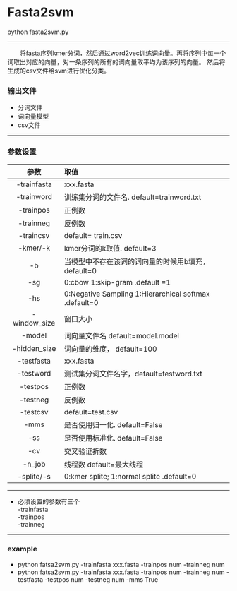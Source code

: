 # Fasta2svm

python fasta2svm.py  
***********************
&emsp;&emsp;将fasta序列kmer分词，然后通过word2vec训练词向量。再将序列中每一个词取出对应的向量，对一条序列的所有的词向量取平均为该序列的向量。 
然后将生成的csv文件给svm进行优化分类。
### 输出文件
* 分词文件
* 词向量模型
* csv文件
*****************************
### 参数设置

|参数|取值|
|:-:|:-|  
|-trainfasta|xxx.fasta|    
|-trainword|训练集分词的文件名. default=trainword.txt|   
-trainpos|    	正例数  
-trainneg|       	反例数  
-traincsv|       	 default= train.csv  
-kmer/-k|       	 kmer分词的k取值. default=3  
-b     |               	当模型中不存在该词的词向量的时候用b填充，default=0  
-sg     |     		0:cbow   1:skip-gram .default =1 
-hs      |     	0:Negative Sampling   1:Hierarchical softmax .default=0  
-window_size|   	窗口大小  
-model      |	词向量文件名  default=model.model  
-hidden_size|    	词向量的维度， default=100  
-testfasta  | 	 xxx.fasta
-testword   |	测试集分词文件名字，default=testword.txt  
-testpos   | 	正例数  
-testneg  |		反例数  
-testcsv | 		default=test.csv  
-mms   |		   是否使用归一化. default=False    
-ss     | 		 是否使用标准化. default=False 
-cv   |		交叉验证折数  
-n_job   |		线程数 default=最大线程  
-splite/-s| 0:kmer splite; 1:normal splite .default=0
*********************************
* 必须设置的参数有三个  
-trainfasta  
-trainpos  
-trainneg  
*************************
### example  
* python fatsa2svm.py -trainfasta xxx.fasta  -trainpos num  -trainneg num
* python fatsa2svm.py -trainfasta xxx.fasta  -trainpos num  -trainneg num  -testfasta   -testpos num  -testneg num -mms True

